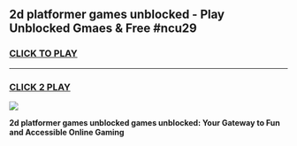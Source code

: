 
## 2d platformer games unblocked - Play Unblocked Gmaes & Free #ncu29
<h3>
<a href="https://premium.freeplayer.one?title=2d_platformer_games_unblocked&ref=03M">CLICK TO PLAY</a></h3>
<hr>

<h3>
<a href="https://premium.freeplayer.one?title=2d_platformer_games_unblocked&ref=03M">CLICK 2 PLAY</a>
  
</h3>

<a href="https://premium.freeplayer.one?title=2d_platformer_games_unblocked&ref=03M"><img src="https://clearcache.store/games.png"></a>


**2d platformer games unblocked games unblocked: Your Gateway to Fun and Accessible Online Gaming**
